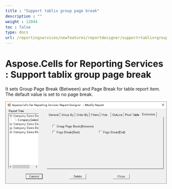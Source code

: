 ```yaml
---
title : "Support tablix group page break" 
description : "" 
weight : 12044 
toc : false
type: docs
url: /reportingservices/newfeatures/reportdesigner/support+tablix+group+page+break/
---
```


# Aspose.Cells for Reporting Services : Support tablix group page break


It sets Group Page Break (Between) and Page Break for table report item. The default value is set to no page break. 

![image](95584274.png)


